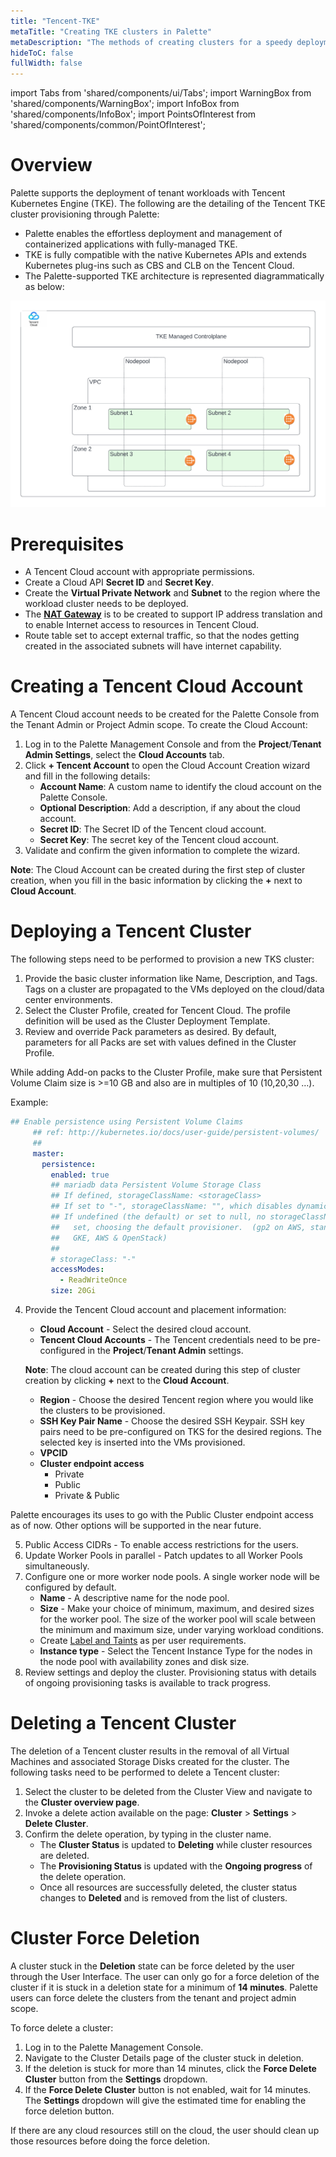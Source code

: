 ```yaml
---
title: "Tencent-TKE"
metaTitle: "Creating TKE clusters in Palette"
metaDescription: "The methods of creating clusters for a speedy deployment on Tencent-TKE"
hideToC: false
fullWidth: false
---
```


import Tabs from 'shared/components/ui/Tabs';
import WarningBox from 'shared/components/WarningBox';
import InfoBox from 'shared/components/InfoBox';
import PointsOfInterest from 'shared/components/common/PointOfInterest';



# Overview

Palette supports the deployment of tenant workloads with Tencent Kubernetes Engine (TKE). The following are the detailing of the Tencent TKE cluster provisioning through Palette:

* Palette enables the effortless deployment and management of containerized applications with fully-managed TKE.
* TKE is fully compatible with the native Kubernetes APIs and extends Kubernetes plug-ins such as CBS and CLB on the Tencent Cloud.
* The Palette-supported TKE architecture is represented diagrammatically as below:

![tencent-diagram.png](tencent-diagram.png)

# Prerequisites

* A Tencent Cloud account with appropriate permissions.
* Create a Cloud API **Secret ID** and **Secret Key**.
* Create the **Virtual Private Network** and **Subnet** to the region where the workload cluster needs to be deployed.
* The [**NAT Gateway**](https://intl.cloud.tencent.com/document/product/457/38369) is to be created to support IP address translation and to enable Internet access to resources in Tencent Cloud. 
* Route table set to accept external traffic, so that the nodes getting created in the associated subnets will have internet capability.

# Creating a Tencent Cloud Account

A Tencent Cloud account needs to be created for the Palette Console from the Tenant Admin or Project Admin scope. To create the Cloud Account:
1. Log in to the Palette Management Console and from the **Project**/**Tenant Admin Settings**, select the **Cloud Accounts** tab.
2. Click **+ Tencent Account** to open the Cloud Account Creation wizard and fill in the following details:
    * **Account Name**: A custom name to identify the cloud account on the Palette Console.
    * **Optional Description**: Add a description, if any about the cloud account.
    * **Secret ID**: The Secret ID of the Tencent cloud account.
    * **Secret Key**: The secret key of the Tencent cloud account.
3. Validate and confirm the given information to complete the wizard. 

**Note**: The Cloud Account can be created during the first step of cluster creation, when you fill in the basic information by clicking the **+** next to **Cloud Account**. 

# Deploying a Tencent Cluster

The following steps need to be performed to provision a new TKS cluster:
1. Provide the basic cluster information like Name, Description, and Tags. Tags on a cluster are propagated to the VMs deployed on the cloud/data center environments.
2. Select the Cluster Profile, created for Tencent Cloud. The profile definition will be used as the Cluster Deployment Template.
3. Review and override Pack parameters as desired. By default, parameters for all Packs are set with values defined in the Cluster Profile.

<WarningBox>

While adding Add-on packs to the Cluster Profile, make sure that Persistent Volume Claim size is >=10 GB and also are in multiples of 10 (10,20,30 …).

Example:

```yaml
## Enable persistence using Persistent Volume Claims
     ## ref: http://kubernetes.io/docs/user-guide/persistent-volumes/
     ##
     master:
       persistence:
         enabled: true
         ## mariadb data Persistent Volume Storage Class
         ## If defined, storageClassName: <storageClass>
         ## If set to "-", storageClassName: "", which disables dynamic provisioning
         ## If undefined (the default) or set to null, no storageClassName spec is
         ##   set, choosing the default provisioner.  (gp2 on AWS, standard on
         ##   GKE, AWS & OpenStack)
         ##
         # storageClass: "-"
         accessModes:
           - ReadWriteOnce
         size: 20Gi
```

</WarningBox>

4. Provide the Tencent Cloud account and placement information:
      * **Cloud Account** - Select the desired cloud account. 
      * **Tencent Cloud Accounts** - The Tencent credentials need to be pre-configured in the **Project**/**Tenant Admin** settings.

    
      **Note**: The cloud account can be created during this step of cluster creation by clicking **+** next to the **Cloud Account**. 
    
      * **Region** - Choose the desired  Tencent region where you would like the clusters to be provisioned.
      * **SSH Key Pair Name** - Choose the desired SSH Keypair. SSH key pairs need to be pre-configured on TKS for the desired regions. The selected key is inserted into the VMs provisioned.
      * **VPCID**
      * **Cluster endpoint access**
        * Private
        * Public
        * Private & Public

<InfoBox>
Palette encourages its uses to go with the Public Cluster endpoint access as of now. Other options will be supported in the near future.
</InfoBox>

5. Public Access CIDRs - To enable access restrictions for the users.
6. Update Worker Pools in parallel - Patch updates to all Worker Pools simultaneously.
7. Configure one or more worker node pools. A single worker node will be configured by default.
      * **Name** - A descriptive name for the node pool.
      * **Size** - Make your choice of minimum, maximum, and desired sizes for the worker pool. The size of the worker pool will scale between the minimum and maximum size, under varying workload conditions.
      * Create [Label and Taints](./clusters/cluster-management/taints)  as per user requirements.
      * **Instance type** - Select the Tencent Instance Type for the nodes in the node pool with availability zones and disk size.
8. Review settings and deploy the cluster. Provisioning status with details of ongoing provisioning tasks is available to track progress.

# Deleting a Tencent Cluster

The deletion of a Tencent cluster results in the removal of all Virtual Machines and associated Storage Disks created for the cluster. The following tasks need to be performed to delete a Tencent cluster:
1. Select the cluster to be deleted from the Cluster View and navigate to the **Cluster overview page**.
2. Invoke a delete action available on the page: **Cluster** > **Settings** > **Delete Cluster**.
3. Confirm the delete operation, by typing in the cluster name. 
    * The **Cluster Status** is updated to **Deleting** while cluster resources are deleted. 
    * The **Provisioning Status** is updated with the **Ongoing progress** of the delete operation. 
    * Once all resources are successfully deleted, the cluster status changes to **Deleted** and is removed from the list of clusters.

# Cluster Force Deletion

A cluster stuck in the **Deletion** state can be force deleted by the user through the User Interface. The user can only go for a force deletion of the cluster if it is stuck in a deletion state for a minimum of **14 minutes**. Palette users can force delete the clusters from the tenant and project admin scope. 

To force delete a cluster:

1. Log in to the Palette Management Console.
2. Navigate to the Cluster Details page of the cluster stuck in deletion.
3. If the deletion is stuck for more than 14 minutes, click the **Force Delete Cluster** button from the **Settings** dropdown. 
4. If the **Force Delete Cluster** button is not enabled, wait for 14 minutes. The **Settings** dropdown will give the estimated time for enabling the force deletion button.

<WarningBox>
If there are any cloud resources still on the cloud, the user should clean up those resources before doing the force deletion. 
</WarningBox>





